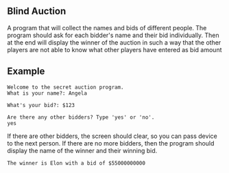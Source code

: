## Blind Auction

A program that will collect the names and bids of different people. The program should ask for each bidder's name and their bid individually. Then at the end will display the winner of the auction in such a way that the other players are not able to know what other players have entered as bid amount

## Example 
```
Welcome to the secret auction program. 
What is your name?: Angela
```
```
What's your bid?: $123
```
```
Are there any other bidders? Type 'yes' or 'no'.
yes

```
If there are other bidders, the screen should clear, so you can pass device to the next person. If there are no more bidders, then the program should display the name of the winner and their winning bid. 

```
The winner is Elon with a bid of $55000000000
```

